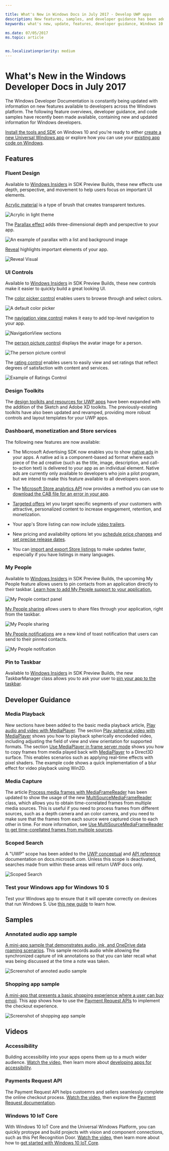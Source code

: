 ```yaml
---

title: What's New in Windows Docs in July 2017 - Develop UWP apps
description: New features, samples, and developer guidance has been added to the Windows 10 developer documentation for July 2017
keywords: what's new, update, features, developer guidance, Windows 10

ms.date: 07/05/2017
ms.topic: article


ms.localizationpriority: medium
---
```


# What's New in the Windows Developer Docs in July 2017

The Windows Developer Documentation is constantly being updated with information on new features available to developers across the Windows platform. The following feature overviews, developer guidance, and code samples have recently been made available, containing new and updated information for Windows developers.

[Install the tools and SDK](http://go.microsoft.com/fwlink/?LinkId=821431) on Windows 10 and you’re ready to either [create a new Universal Windows app](../get-started/your-first-app.md) or explore how you can use your [existing app code on Windows](../porting/index.md).

## Features

### Fluent Design

Available to [Windows Insiders](https://insider.windows.com/) in SDK Preview Builds, these new effects use depth, perspective, and movement to help users focus on important UI elements.

[Acrylic material](../design/style/acrylic.md) is a type of brush that creates transparent textures. 

![Acrylic in light theme](../design/style/images/Acrylic_DarkTheme_Base.png)

The [Parallax effect](../design/motion/parallax.md) adds three-dimensional depth and perspective to your app.

![An example of parallax with a list and background image](../design/style/images/_Parallax_v2.gif)

[Reveal](../design/style/reveal.md) highlights important elements of your app. 

![Reveal Visual](../design/style/images/Nav_Reveal_Animation.gif)

### UI Controls

Available to [Windows Insiders](https://insider.windows.com/) in SDK Preview Builds, these new controls make it easier to quickly build a great looking UI.

The [color picker control](../design/controls-and-patterns/color-picker.md) enables users to browse through and select colors.  

![A default color picker](../design/controls-and-patterns/images/color-picker-default.png)

The [navigation view control](../design/controls-and-patterns/navigationview.md) makes it easy to add top-level navigation to your app.

![NavigationView sections](../design/controls-and-patterns/images/navview_sections.png)

The [person picture control](../design/controls-and-patterns/person-picture.md) displays the avatar image for a person.

![The person picture control](../design/controls-and-patterns/images/person-picture/person-picture_hero.png)

The [rating control](../design/controls-and-patterns/rating.md) enables users to easily view and set ratings that reflect degrees of satisfaction with content and services.

![Example of Ratings Control](../design/controls-and-patterns/images/rating_rs2_doc_ratings_intro.png)

### Design Toolkits

The [design toolkits and resources for UWP apps](../design/downloads/index.md) have been expanded with the addition of the Sketch and Adobe XD toolkits. The previously-existing toolkits have also been updated and revamped, providing more robust controls and layout templates for your UWP apps.

### Dashboard, monetization and Store services

The following new features are now available:

* The Microsoft Advertising SDK now enables you to show [native ads](../monetize/native-ads.md) in your apps. A native ad is a component-based ad format where each piece of the ad creative (such as the title, image, description, and call-to-action text) is delivered to your app as an individual element. Native ads are currently only available to developers who join a pilot program, but we intend to make this feature available to all developers soon.

* The [Microsoft Store analytics API](../monetize/access-analytics-data-using-windows-store-services.md) now provides a method you can use to [download the CAB file for an error in your app](../monetize/download-the-cab-file-for-an-error-in-your-app.md).

* [Targeted offers](../publish/use-targeted-offers-to-maximize-engagement-and-conversions.md) let you target specific segments of your customers with attractive, personalized content to increase engagement, retention, and monetization. 

* Your app's Store listing can now include [video trailers](../publish/app-screenshots-and-images.md#trailers).

* New pricing and availability options let you [schedule price changes](../publish/set-and-schedule-app-pricing.md) and [set precise release dates](..//publish/configure-precise-release-scheduling.md).

* You can [import and export Store listings](../publish/import-and-export-store-listings.md) to make updates faster, especially if you have listings in many languages.

### My People

Available to [Windows Insiders](https://insider.windows.com/) in SDK Preview Builds, the upcoming My People feature allows users to pin contacts from an application directly to their taskbar. [Learn how to add My People support to your application.](../contacts-and-calendar/my-people-support.md)

![My People contact panel](images/my-people.png)

[My People sharing](../contacts-and-calendar/my-people-sharing.md) allows users to share files through your application, right from the taskbar.

![My People sharing](images/my-people-sharing.png)

[My People notifications](../contacts-and-calendar/my-people-support.md) are a new kind of toast notification that users can send to their pinned contacts.

![My People notifcation](images/my-people-notification.png)

### Pin to Taskbar

Available to [Windows Insiders](https://insider.windows.com/) in SDK Preview Builds, the new TaskbarManager class allows you to ask your user to [pin your app to the taskbar](../design/shell/pin-to-taskbar.md).

## Developer Guidance

### Media Playback

New sections have been added to the basic media playback article, [Play audio and video with MediaPlayer](../audio-video-camera/play-audio-and-video-with-mediaplayer.md). The section [Play spherical video with MediaPlayer](../audio-video-camera/play-audio-and-video-with-mediaplayer.md) shows you how to playback spherically encodeded video, including adjusting the field of view and view orientation for supported formats. The section [Use MediaPlayer in frame server mode](../audio-video-camera/play-audio-and-video-with-mediaplayer.md#use-mediaplayer-in-frame-server-mode) shows you how to copy frames from media played back with [MediaPlayer](https://docs.microsoft.com/uwp/api/Windows.Media.Playback.MediaPlayer) to a Direct3D surface. This enables scenarios such as applying real-time effects with pixel shaders. The example code shows a quick implementation of a blur effect for video playback using Win2D.

### Media Capture

The article [Process media frames with MediaFrameReader](../audio-video-camera/process-media-frames-with-mediaframereader.md) has been updated to show the usage of the new [Multi​Source​Media​Frame​Reader](https://docs.microsoft.com/uwp/api/windows.media.capture.frames.multisourcemediaframereader) class, which allows you to obtain time-correlated frames from multiple media sources. This is useful if you need to process frames from different sources, such as a depth camera and an color camera, and you need to make sure that the frames from each source were captured close to each other in time. For more information, see [Use MultiSourceMediaFrameReader to get time-corellated frames from multiple sources](../audio-video-camera/process-media-frames-with-mediaframereader.md#use-multisourcemediaframereader-to-get-time-corellated-frames-from-multiple-sources).

### Scoped Search

A "UWP" scope has been added to the [UWP conceptual](../get-started/universal-application-platform-guide.md) and [API reference](https://docs.microsoft.com/en-us/uwp/api/) documentation on docs.microsoft.com. Unless this scope is deactivated, searches made from within these areas will return UWP docs only.

![Scoped Search](images/scoped-search.png)

### Test your Windows app for Windows 10 S

Test your Windows app to ensure that it will operate correctly on devices that run Windows S. 
Use [this new guide](../porting/desktop-to-uwp-test-windows-s.md) to learn how. 

## Samples

### Annotated audio app sample

[A mini-app sample that demonstrates audio, ink, and OneDrive data roaming scenarios](https://github.com/Microsoft/Windows-appsample-annotated-audio). This sample records audio while allowing the synchronized capture of ink annotations so that you can later recall what was being discussed at the time a note was taken.

![Screenshot of annoted audio sample](images/Playback.png)  

### Shopping app sample

[A mini-app that presents a basic shopping experience where a user can buy emoji](https://github.com/Microsoft/Windows-appsample-shopping). This app shows how to use the [Payment Request APIs](https://docs.microsoft.com/uwp/api/windows.applicationmodel.payments) to implement the checkout experience.

![Screenshot of shopping app sample](images/shoppingcart.png)  

## Videos

### Accessibility

Building accessibility into your apps opens them up to a much wider audience. [Watch the video](https://channel9.msdn.com/Blogs/One-Dev-Minute/Developing-Apps-for-Accessibility), then learn more about [developing apps for accessibility](https://developer.microsoft.com/en-us/windows/accessible-apps).

### Payments Request API

The Payment Request API helps custoemrs and sellers seamlessly complete the online checkout process. [Watch the video](https://channel9.msdn.com/Blogs/One-Dev-Minute/Using-the-Payments-Request-API), then explore the [Payment Request documentation](https://channel9.msdn.com/Blogs/One-Dev-Minute/Using-the-Payments-Request-API).

### Windows 10 IoT Core

With Windows 10 IoT Core and the Universal Windows Platform, you can quickly protoype and build projects with vision and component connections, such as this Pet Recognition Door. [Watch the video](https://channel9.msdn.com/Blogs/One-Dev-Minute/Building-a-Pet-Recognition-Door-Using-Windows-10-IoT-Core), then learn more about how to [get started with Windows 10 IoT Core](https://developer.microsoft.com/en-us/windows/iot).